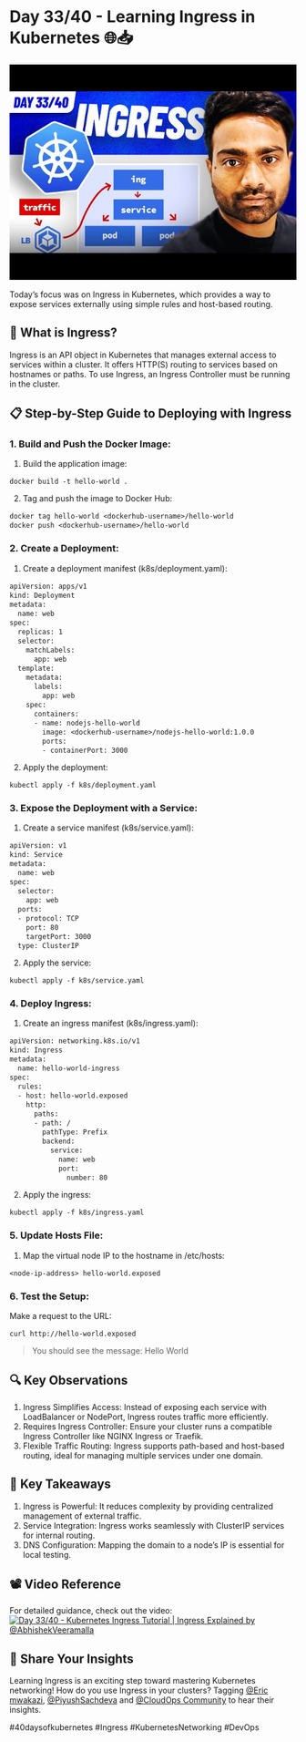 # Day 33/40 - Learning Ingress in Kubernetes 🌐📥

<img src='./assets/33.png'>

Today’s focus was on Ingress in Kubernetes, which provides a way to expose services externally using simple rules and host-based routing.

## 🤔 What is Ingress?

Ingress is an API object in Kubernetes that manages external access to services within a cluster. It offers HTTP(S) routing to services based on hostnames or paths. To use Ingress, an Ingress Controller must be running in the cluster.

## 📋 Step-by-Step Guide to Deploying with Ingress

### 1. Build and Push the Docker Image:
1. Build the application image:

```
docker build -t hello-world .
```

2. Tag and push the image to Docker Hub:

```
docker tag hello-world <dockerhub-username>/hello-world  
docker push <dockerhub-username>/hello-world  
```

### 2. Create a Deployment:
1. Create a deployment manifest (k8s/deployment.yaml):

```
apiVersion: apps/v1
kind: Deployment
metadata:
  name: web
spec:
  replicas: 1
  selector:
    matchLabels:
      app: web
  template:
    metadata:
      labels:
        app: web
    spec:
      containers:
      - name: nodejs-hello-world
        image: <dockerhub-username>/nodejs-hello-world:1.0.0
        ports:
        - containerPort: 3000
```

2. Apply the deployment:

```
kubectl apply -f k8s/deployment.yaml  
```

### 3. Expose the Deployment with a Service:

1. Create a service manifest (k8s/service.yaml):

```
apiVersion: v1
kind: Service
metadata:
  name: web
spec:
  selector:
    app: web
  ports:
  - protocol: TCP
    port: 80
    targetPort: 3000
  type: ClusterIP
```

2. Apply the service:

```
kubectl apply -f k8s/service.yaml  
```

### 4. Deploy Ingress:

1. Create an ingress manifest (k8s/ingress.yaml):

```
apiVersion: networking.k8s.io/v1
kind: Ingress
metadata:
  name: hello-world-ingress
spec:
  rules:
  - host: hello-world.exposed
    http:
      paths:
      - path: /
        pathType: Prefix
        backend:
          service:
            name: web
            port:
              number: 80
```

2. Apply the ingress:

```
kubectl apply -f k8s/ingress.yaml  
```

### 5. Update Hosts File:

1. Map the virtual node IP to the hostname in /etc/hosts:

```
<node-ip-address> hello-world.exposed  
```

### 6. Test the Setup:
Make a request to the URL:

```
curl http://hello-world.exposed  
```

>You should see the message: Hello World


## 🔍 Key Observations

1. Ingress Simplifies Access: Instead of exposing each service with LoadBalancer or NodePort, Ingress routes traffic more efficiently.
2. Requires Ingress Controller: Ensure your cluster runs a compatible Ingress Controller like NGINX Ingress or Traefik.
3. Flexible Traffic Routing: Ingress supports path-based and host-based routing, ideal for managing multiple services under one domain.

## 📝 Key Takeaways

1. Ingress is Powerful: It reduces complexity by providing centralized management of external traffic.
2. Service Integration: Ingress works seamlessly with ClusterIP services for internal routing.
3. DNS Configuration: Mapping the domain to a node’s IP is essential for local testing.

## 📽️ Video Reference

For detailed guidance, check out the video:
[![Day 33/40 - Kubernetes Ingress Tutorial | Ingress Explained by @AbhishekVeeramalla‬](https://img.youtube.com/vi/kf3UjITS91M/sddefault.jpg)](https://youtu.be/kf3UjITS91M)

## 🔗 Share Your Insights

Learning Ingress is an exciting step toward mastering Kubernetes networking! How do you use Ingress in your clusters? Tagging [@Eric mwakazi](https://www.linkedin.com/in/eric-mwakazi), [@PiyushSachdeva](https://www.linkedin.com/in/piyush-sachdeva) and [@CloudOps Community](https://www.linkedin.com/company/thecloudopscomm) to hear their insights.

#40daysofkubernetes #Ingress #KubernetesNetworking #DevOps